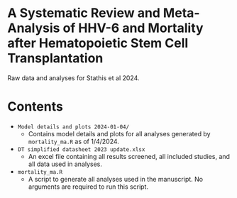 # A Systematic Review and Meta-Analysis of HHV-6 and Mortality after Hematopoietic Stem Cell Transplantation

Raw data and analyses for Stathis et al 2024. 

# Contents

- `Model details and plots 2024-01-04/`
	- Contains model details and plots for all analyses generated by `mortality_ma.R` as of 1/4/2024. 
- `DT simplified datasheet 2023 update.xlsx`
	- An excel file containing all results screened, all included studies, and all data used in analyses. 
- `mortality_ma.R`
	- A script to generate all analyses used in the manuscript. No arguments are required to run this script. 